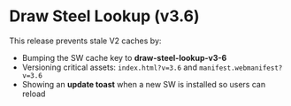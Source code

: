 # Draw Steel Lookup (v3.6)


This release prevents stale V2 caches by:
- Bumping the SW cache key to **draw-steel-lookup-v3-6**
- Versioning critical assets: `index.html?v=3.6` and `manifest.webmanifest?v=3.6`
- Showing an **update toast** when a new SW is installed so users can reload
